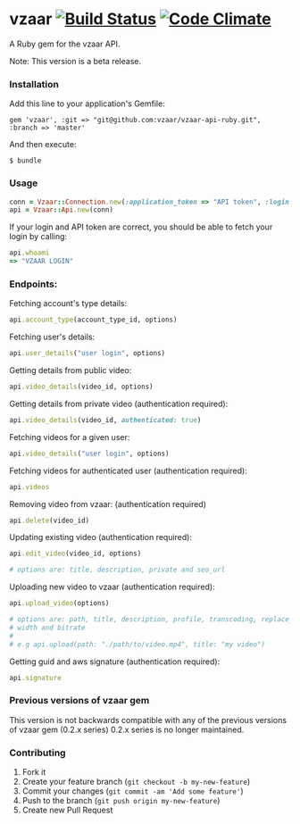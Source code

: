 # vzaar  [![Build Status](https://secure.travis-ci.org/vzaar/vzaar-api-ruby.png)](http://travis-ci.org/vzaar/vzaar-api-ruby) [![Code Climate](https://codeclimate.com/github/vzaar/vzaar-api-ruby.png)](https://codeclimate.com/github/vzaar/vzaar-api-ruby)

A Ruby gem for the vzaar API.

Note: This version is a beta release.

### Installation

Add this line to your application's Gemfile:

    gem 'vzaar', :git => "git@github.com:vzaar/vzaar-api-ruby.git", :branch => 'master'

And then execute:

    $ bundle


### Usage

```ruby
conn = Vzaar::Connection.new(:application_token => "API token", :login => "vzaar login")
api = Vzaar::Api.new(conn)
```

If your login and API token are correct, you should be able to fetch your login by calling:
```ruby
api.whoami
=> "VZAAR LOGIN"
```

### Endpoints:

Fetching account's type details:
```ruby
api.account_type(account_type_id, options)
```

Fetching user's details:
```ruby
api.user_details("user login", options)
```

Getting details from public video:
```ruby
api.video_details(video_id, options)
```

Getting details from private video (authentication required):
```ruby
api.video_details(video_id, authenticated: true)
```

Fetching videos for a given user:
```ruby
api.video_details("user login", options)
```

Fetching videos for authenticated user (authentication required):
```ruby
api.videos
```

Removing video from vzaar: (authentication required)
```ruby
api.delete(video_id)
```

Updating existing video (authentication required):
```ruby
api.edit_video(video_id, options)

# options are: title, description, private and seo_url
```

Uploading new video to vzaar (authentication required):
```ruby
api.upload_video(options)

# options are: path, title, description, profile, transcoding, replace_id,
# width and bitrate
#
# e.g api.upload(path: "./path/to/video.mp4", title: "my video")
```

Getting guid and aws signature (authentication required):
```ruby
api.signature
```

### Previous versions of vzaar gem

This version is not backwards compatible with any of the previous versions of vzaar gem (0.2.x series)
0.2.x series is no longer maintained.


### Contributing

1. Fork it
2. Create your feature branch (`git checkout -b my-new-feature`)
3. Commit your changes (`git commit -am 'Add some feature'`)
4. Push to the branch (`git push origin my-new-feature`)
5. Create new Pull Request

